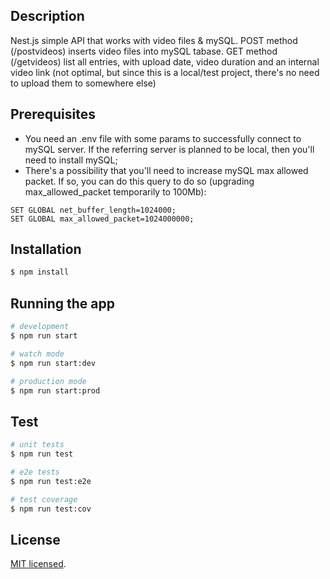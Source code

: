 ## Description

Nest.js simple API that works with video files & mySQL.
POST method (/postvideos) inserts video files into mySQL tabase.
GET method (/getvideos) list all entries, with upload date, video duration and an internal video link (not optimal, but since this is a local/test project, there's no need to upload them to somewhere else)

## Prerequisites
- You need an .env file with some params to successfully connect to mySQL server. If the referring server is planned to be local, then you'll need to install mySQL;
- There's a possibility that you'll need to increase mySQL max allowed packet. If so, you can do this query to do so (upgrading max_allowed_packet temporarily to 100Mb):
```
SET GLOBAL net_buffer_length=1024000;
SET GLOBAL max_allowed_packet=1024000000;
```

## Installation

```bash
$ npm install
```

## Running the app

```bash
# development
$ npm run start

# watch mode
$ npm run start:dev

# production mode
$ npm run start:prod
```

## Test

```bash
# unit tests
$ npm run test

# e2e tests
$ npm run test:e2e

# test coverage
$ npm run test:cov
```

## License

[MIT licensed](LICENSE).
